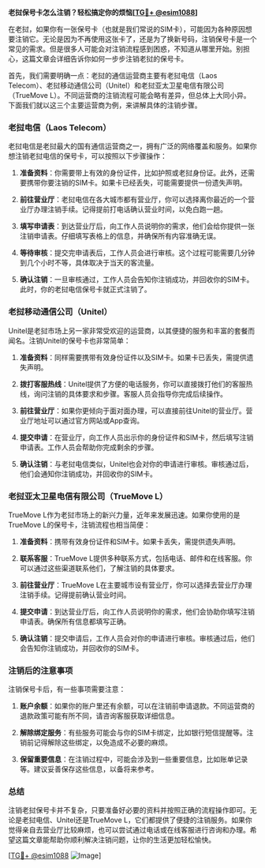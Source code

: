 **老挝保号卡怎么注销？轻松搞定你的烦恼[[TG💪+ @esim1088](https://t.me/s/esim1088)]**

在老挝，如果你有一张保号卡（也就是我们常说的SIM卡），可能因为各种原因想要注销它。无论是因为不再使用这张卡了，还是为了换新号码，注销保号卡是一个常见的需求。但是很多人可能会对注销流程感到困惑，不知道从哪里开始。别担心，这篇文章会详细告诉你如何一步步注销老挝的保号卡。

首先，我们需要明确一点：老挝的通信运营商主要有老挝电信（Laos Telecom）、老挝移动通信公司（Unitel）和老挝亚太卫星电信有限公司（TrueMove L）。不同运营商的注销流程可能会略有差异，但总体上大同小异。下面我们就以这三个主要运营商为例，来讲解具体的注销步骤。

### 老挝电信（Laos Telecom）

老挝电信是老挝最大的国有通信运营商之一，拥有广泛的网络覆盖和服务。如果你想注销老挝电信的保号卡，可以按照以下步骤操作：

1. **准备资料**：你需要带上有效的身份证件，比如护照或老挝身份证。此外，还需要携带你要注销的SIM卡。如果卡已经丢失，可能需要提供一份遗失声明。

2. **前往营业厅**：老挝电信在各大城市都有营业厅，你可以选择离你最近的一个营业厅办理注销手续。记得提前打电话确认营业时间，以免白跑一趟。

3. **填写申请表**：到达营业厅后，向工作人员说明你的需求，他们会给你提供一张注销申请表。仔细填写表格上的信息，并确保所有内容准确无误。

4. **等待审核**：提交完申请表后，工作人员会进行审核。这个过程可能需要几分钟到几个小时不等，具体取决于当天的客流量。

5. **确认注销**：一旦审核通过，工作人员会告知你注销成功，并回收你的SIM卡。此时，你的老挝电信保号卡就正式注销了。

### 老挝移动通信公司（Unitel）

Unitel是老挝市场上另一家非常受欢迎的运营商，以其便捷的服务和丰富的套餐而闻名。注销Unitel的保号卡也非常简单：

1. **准备资料**：同样需要携带有效身份证件以及SIM卡。如果卡已丢失，需提供遗失声明。

2. **拨打客服热线**：Unitel提供了方便的电话服务，你可以直接拨打他们的客服热线，询问注销的具体要求和步骤。客服人员会指导你完成后续操作。

3. **前往营业厅**：如果你更倾向于面对面办理，可以直接前往Unitel的营业厅。营业厅地址可以通过官方网站或App查询。

4. **提交申请**：在营业厅，向工作人员出示你的身份证件和SIM卡，然后填写注销申请表。工作人员会帮助你完成剩余的步骤。

5. **确认注销**：与老挝电信类似，Unitel也会对你的申请进行审核。审核通过后，他们会通知你注销成功，并回收你的SIM卡。

### 老挝亚太卫星电信有限公司（TrueMove L）

TrueMove L作为老挝市场上的新兴力量，近年来发展迅速。如果你使用的是TrueMove L的保号卡，注销流程也相当简便：

1. **准备资料**：携带有效身份证件和SIM卡。如果卡丢失，需提供遗失声明。

2. **联系客服**：TrueMove L提供多种联系方式，包括电话、邮件和在线客服。你可以通过这些渠道联系他们，了解注销的具体要求。

3. **前往营业厅**：TrueMove L在主要城市设有营业厅，你可以选择去营业厅办理注销手续。记得提前确认营业时间。

4. **提交申请**：到达营业厅后，向工作人员说明你的需求，他们会协助你填写注销申请表。确保所有信息都填写正确。

5. **确认注销**：提交申请后，工作人员会对你的申请进行审核。审核通过后，他们会告知你注销成功，并回收你的SIM卡。

### 注销后的注意事项

注销保号卡后，有一些事项需要注意：

1. **账户余额**：如果你的账户里还有余额，可以在注销前申请退款。不同运营商的退款政策可能有所不同，请咨询客服获取详细信息。

2. **解除绑定服务**：有些服务可能会与你的SIM卡绑定，比如银行短信提醒等。注销前记得解除这些绑定，以免造成不必要的麻烦。

3. **保留重要信息**：在注销过程中，可能会涉及到一些重要信息，比如账单记录等。建议妥善保存这些信息，以备将来参考。

### 总结

注销老挝保号卡并不复杂，只要准备好必要的资料并按照正确的流程操作即可。无论是老挝电信、Unitel还是TrueMove L，它们都提供了便捷的注销服务。如果你觉得亲自去营业厅比较麻烦，也可以尝试通过电话或在线客服进行咨询和办理。希望这篇文章能帮助你顺利解决注销问题，让你的生活更加轻松愉快。

[[TG💪+ @esim1088](https://t.me/s/esim1088) ![Image](https://i.postimg.cc/4NQfJmqS/Snipaste-2025-05-13-00-14-12.png)]